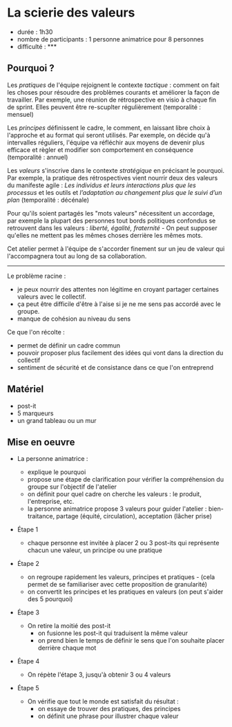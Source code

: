 # La scierie des valeurs

- durée : 1h30
- nombre de participants : 1 personne animatrice pour 8 personnes
- difficulté : ***

## Pourquoi ?

Les *pratiques* de l'équipe rejoignent le contexte *tactique* : comment on fait les choses pour résoudre des problèmes courants et améliorer la façon de travailler. Par exemple, une réunion de rétrospective en visio à chaque fin de sprint. Elles peuvent être re-scuplter régulièrement (temporalité : mensuel)

Les *principes* définissent le cadre, le comment, en laissant libre choix à l'approche et au format qui seront utilisés. Par exemple, on décide qu'à intervalles réguliers, l'équipe va réfléchir aux moyens de devenir plus efficace et règler et modifier son comportement en conséquence (temporalité : annuel)

Les *valeurs* s'inscrive dans le contexte *stratégique* en précisant le pourquoi. Par exemple, la pratique des rétrospectives vient nourrir deux des valeurs du manifeste agile : *Les individus et leurs interactions plus que les processus* et les outils et *l’adaptation au changement plus que le suivi d’un plan* (temporalité : décénale)

Pour qu'ils soient partagés les "mots valeurs" nécessitent un accordage, par exemple la plupart des personnes tout bords politiques confondus se retrouvent dans les valeurs : *liberté, égalité, fraternité* - On peut supposer qu'elles ne mettent pas les mêmes choses derrière les mêmes mots.

Cet atelier permet à l'équipe de s'accorder finement sur un jeu de valeur qui l'accompagnera tout au long de sa collaboration.

---

Le problème racine : 
- je peux nourrir des attentes non légitime en croyant partager certaines valeurs avec le collectif.
- ça peut être difficile d'être à l'aise si je ne me sens pas accordé avec le groupe.
- manque de cohésion au niveau du sens

Ce que l'on récolte :
- permet de définir un cadre commun
- pouvoir proposer plus facilement des idées qui vont dans la direction du collectif
- sentiment de sécurité et de consistance dans ce que l'on entreprend

## Matériel
- post-it
- 5 marqueurs
- un grand tableau ou un mur

## Mise en oeuvre

- La personne animatrice :
  - explique le pourquoi
  - propose une étape de clarification pour vérifier la compréhension du groupe sur l'objectif de l'atelier
  - on définit pour quel cadre on cherche les valeurs : le produit, l'entreprise, etc. 
  - la personne animatrice propose 3 valeurs pour guider l'atelier : bien-traitance, partage (équité, circulation), acceptation (lâcher prise) 

- Étape 1
  - chaque personne est invitée à placer 2 ou 3 post-its qui représente chacun une valeur, un principe ou une pratique

- Étape 2
  - on regroupe rapidement les valeurs, principes et pratiques - (cela permet de se familiariser avec cette proposition de granularité)
  - on convertit les principes et les pratiques en valeurs (on peut s'aider des 5 pourquoi)

- Étape 3 
  - On retire la moitié des post-it
    - on fusionne les post-it qui traduisent la même valeur
    - on prend bien le temps de définir le sens que l'on souhaite placer derrière chaque mot
   
- Étape 4
  - On répète l'étape 3, jusqu'à obtenir 3 ou 4 valeurs 

- Étape 5
  - On vérifie que tout le monde est satisfait du résultat :
    - on essaye de trouver des pratiques, des principes
    - on définit une phrase pour illustrer chaque valeur

